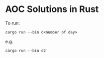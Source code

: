 # AOC Solutions in Rust

To run:

```
cargo run --bin d<number of day>
```

e.g.

```
cargo run --bin d2
```